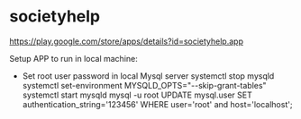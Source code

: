 # societyhelp
https://play.google.com/store/apps/details?id=societyhelp.app

Setup APP to run in local machine:
- Set root user password in local Mysql server
systemctl stop mysqld
systemctl set-environment MYSQLD_OPTS="--skip-grant-tables"
systemctl start mysqld
mysql -u root
UPDATE mysql.user SET authentication_string='123456' WHERE user='root' and host='localhost';
